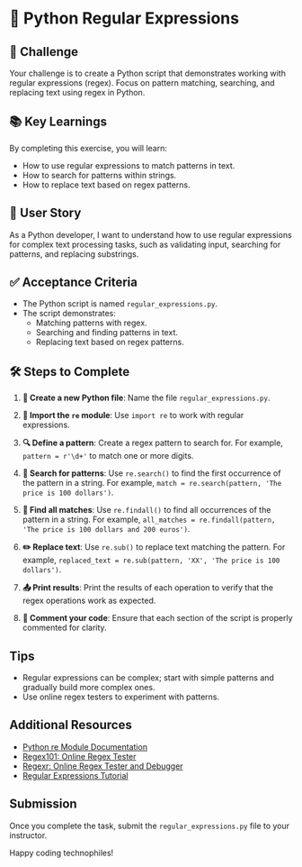 # 🧩 Python Regular Expressions

## 🎯 Challenge

Your challenge is to create a Python script that demonstrates working with regular expressions (regex). Focus on pattern matching, searching, and replacing text using regex in Python.

## 📚 Key Learnings

By completing this exercise, you will learn:

- How to use regular expressions to match patterns in text.
- How to search for patterns within strings.
- How to replace text based on regex patterns.

## 👤 User Story

As a Python developer, I want to understand how to use regular expressions for complex text processing tasks, such as validating input, searching for patterns, and replacing substrings.

## ✅ Acceptance Criteria

- The Python script is named `regular_expressions.py`.
- The script demonstrates:
  - Matching patterns with regex.
  - Searching and finding patterns in text.
  - Replacing text based on regex patterns.

## 🛠️ Steps to Complete

1. **📁 Create a new Python file**: Name the file `regular_expressions.py`.

2. **📜 Import the `re` module**: Use `import re` to work with regular expressions.

3. **🔍 Define a pattern**: Create a regex pattern to search for. For example, `pattern = r'\d+'` to match one or more digits.

4. **🔎 Search for patterns**: Use `re.search()` to find the first occurrence of the pattern in a string. For example, `match = re.search(pattern, 'The price is 100 dollars')`.

5. **🔄 Find all matches**: Use `re.findall()` to find all occurrences of the pattern in a string. For example, `all_matches = re.findall(pattern, 'The price is 100 dollars and 200 euros')`.

6. **✏️ Replace text**: Use `re.sub()` to replace text matching the pattern. For example, `replaced_text = re.sub(pattern, 'XX', 'The price is 100 dollars')`.

7. **📤 Print results**: Print the results of each operation to verify that the regex operations work as expected.

8. **💬 Comment your code**: Ensure that each section of the script is properly commented for clarity.

## Tips

- Regular expressions can be complex; start with simple patterns and gradually build more complex ones.
- Use online regex testers to experiment with patterns.

## Additional Resources

- [Python re Module Documentation](https://docs.python.org/3/library/re.html)
- [Regex101: Online Regex Tester](https://regex101.com/)
- [Regexr: Online Regex Tester and Debugger](https://regexr.com/)
- [Regular Expressions Tutorial](https://www.regular-expressions.info/tutorial.html)

## Submission

Once you complete the task, submit the `regular_expressions.py` file to your instructor.

Happy coding technophiles!